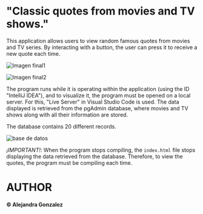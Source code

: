 # "Classic quotes from movies and TV shows."

This application allows users to view random famous quotes from movies and TV series. By interacting with a button, the user can press it to receive a new quote each time.

![Imagen final1]()

![Imagen final2]()

The program runs while it is operating within the application (using the ID "IntelliJ IDEA"), and to visualize it, the program must be opened on a local server. For this, "Live Server" in Visual Studio Code is used. The data displayed is retrieved from the pgAdmin database, where movies and TV shows along with all their information are stored.

The database contains 20 different records.

![base de datos]()

*¡IMPORTANT!*: When the program stops compiling, the `index.html` file stops displaying the data retrieved from the database. Therefore, to view the quotes, the program must be compiling each time.

# AUTHOR
#### © Alejandra Gonzalez  
